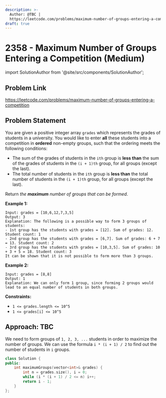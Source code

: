 ```yaml
---
description: >-
  Author: @TBC |
  https://leetcode.com/problems/maximum-number-of-groups-entering-a-competition
draft: true
---
```


# 2358 - Maximum Number of Groups Entering a Competition (Medium)

import SolutionAuthor from '@site/src/components/SolutionAuthor';

## Problem Link

https://leetcode.com/problems/maximum-number-of-groups-entering-a-competition

## Problem Statement

You are given a positive integer array `grades` which represents the grades of students in a university. You would like to enter **all** these students into a competition in **ordered** non-empty groups, such that the ordering meets the following conditions:

* The sum of the grades of students in the `ith` group is **less than** the sum of the grades of students in the `(i + 1)th` group, for all groups (except the last).
* The total number of students in the `ith` group is **less than** the total number of students in the `(i + 1)th` group, for all groups (except the last).

Return _the **maximum** number of groups that can be formed_.

**Example 1:**

```
Input: grades = [10,6,12,7,3,5]
Output: 3
Explanation: The following is a possible way to form 3 groups of students:
- 1st group has the students with grades = [12]. Sum of grades: 12. Student count: 1
- 2nd group has the students with grades = [6,7]. Sum of grades: 6 + 7 = 13. Student count: 2
- 3rd group has the students with grades = [10,3,5]. Sum of grades: 10 + 3 + 5 = 18. Student count: 3
It can be shown that it is not possible to form more than 3 groups.
```

**Example 2:**

```
Input: grades = [8,8]
Output: 1
Explanation: We can only form 1 group, since forming 2 groups would lead to an equal number of students in both groups.
```

**Constraints:**

* `1 <= grades.length <= 10^5`
* `1 <= grades[i] <= 10^5`

## Approach: TBC

We need to form groups of `1, 2, 3, ...` students in order to maximize the number of groups. We can use the formula `i * (i + 1) / 2` to find out the number of students in `i` groups.

<SolutionAuthor name="@wingkwong"/>

```cpp
class Solution {
public:
    int maximumGroups(vector<int>& grades) {
        int n = grades.size(), i = 0;
        while (i * (i + 1) / 2 <= n) i++;
        return i - 1;
    }
};
```